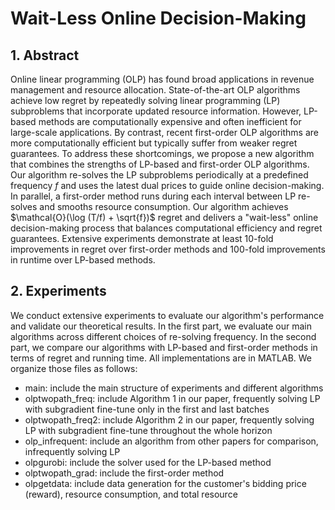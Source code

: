 # Wait-Less Online Decision-Making

## 1. **Abstract** ##

Online linear programming (OLP) has found broad applications in revenue management and resource allocation. State-of-the-art OLP algorithms achieve low regret by repeatedly solving linear programming (LP) subproblems that incorporate updated resource information. However, LP-based methods are computationally expensive and often inefficient for large-scale applications. By contrast, recent first-order OLP algorithms are more computationally efficient but typically suffer from weaker regret guarantees. To address these shortcomings, we propose a new algorithm that combines the strengths of LP-based and first-order OLP algorithms. Our algorithm re-solves the LP subproblems periodically at a predefined frequency $f$ and uses the latest dual prices to guide online decision-making. In parallel, a first-order method runs during each interval between LP re-solves and smooths resource consumption. Our algorithm achieves $\mathcal{O}(\log (T/f) + \sqrt{f})$ regret and delivers a "wait-less" online decision-making process that balances computational efficiency and regret guarantees. Extensive experiments demonstrate at least 10-fold improvements in regret over first-order methods and 100-fold improvements in runtime over LP-based methods. 

## 2. **Experiments** ##

We conduct extensive experiments to evaluate our algorithm's performance and validate our theoretical results. In the first part, we evaluate our main algorithms across different choices of re-solving frequency. In the second part, we compare our algorithms with LP-based and first-order methods in terms of regret and running time. All implementations are in MATLAB. We organize those files as follows: 

- main: include the main structure of experiments and different algorithms
- olptwopath_freq: include Algorithm 1 in our paper, frequently solving LP with subgradient fine-tune only in the first and last batches
- olptwopath_freq2: include Algorithm 2 in our paper, frequently solving LP with subgradient fine-tune throughout the whole horizon
- olp_infrequent: include an algorithm from other papers for comparison, infrequently solving LP
- olpgurobi: include the solver used for the LP-based method
- olptwopath_grad: include the first-order method
- olpgetdata: include data generation for the customer's bidding price (reward), resource consumption, and total resource
